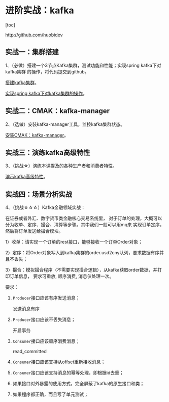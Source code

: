 # 进阶实战：kafka

[toc]

http://github.com/huobidev

## 实战一：集群搭建

1、（必做）搭建一个3节点Kafka集群，测试功能和性能；实现spring kafka下对kafka集群 的操作，将代码提交到github。

 [搭建kafka集群](https://github.com/hefrankeleyn/JAVARebuild/blob/main/Week_13_%E5%88%86%E5%B8%83%E5%BC%8F%E6%B6%88%E6%81%AF/2021-12-08-%E5%88%86%E5%B8%83%E5%BC%8F%E6%B6%88%E6%81%AF-Kafka%E6%B6%88%E6%81%AF%E4%B8%AD%E9%97%B4%E4%BB%B6.md)。

[实现spring kafka下对kafka集群的操作](https://github.com/hefrankeleyn/JAVARebuild/tree/main/projects/spring-kafka-demo)。

## 实战二：CMAK：kafka-manager

2、（选做）安装kafka-manager工具，监控kafka集群状态。

[安装CMAK：kafka-manager](https://github.com/hefrankeleyn/JAVARebuild/blob/main/Week_13_%E5%88%86%E5%B8%83%E5%BC%8F%E6%B6%88%E6%81%AF/2021-12-11-CMAK%E5%AE%89%E8%A3%85%E5%92%8C%E4%BD%BF%E7%94%A8%EF%BC%88kafka-manager%EF%BC%89.md)。

## 实战三：演练kafka高级特性 

3、（挑战☆）演练本课提及的各种生产者和消费者特性。

[演示kafka高级特性](https://github.com/hefrankeleyn/JAVARebuild/tree/main/projects/kafka-demo/src/main/java/com/hef/kafkademo/server)。

## 实战四：场景分析实战

4、（挑战☆☆☆）Kafka金融领域实战：

在证券或者外汇、数字货币类金融核心交易系统里， 对于订单的处理，大概可以分为收单、定序、撮合、清算等步骤。其中我们一般可以用mq来 实现订单定序，然后将订单发送给撮合模块。 

1）收单：请实现一个订单的rest接口，能够接收一个订单Order对象； 

2）定序：将Order对象写入到kafka集群的order.usd2cny队列，要求数据有序并且不丢失； 

3）撮合：模拟撮合程序（不需要实现撮合逻辑），从kafka获取order数据，并打印订单信息， 要求可重放, 顺序消费, 消息仅处理一次。

要求：

1. `Producer`接口应该有序发送消息；

   发送消息有序

2. `Producer`接口应该不丢失消息；

   开启事务

3. `Consumer`接口应该顺序消费消息；

   read_committed

4. `Consumer`接口应该支持从offset重新接收消息；

5. `Consumer`接口应该支持消息的幂等处理，即根据id去重；

6. 如果接口对外暴露的使用方式，完全屏蔽了kafka的原生接口和类；

7. 如果程序都正确，而且写了单元测试；

